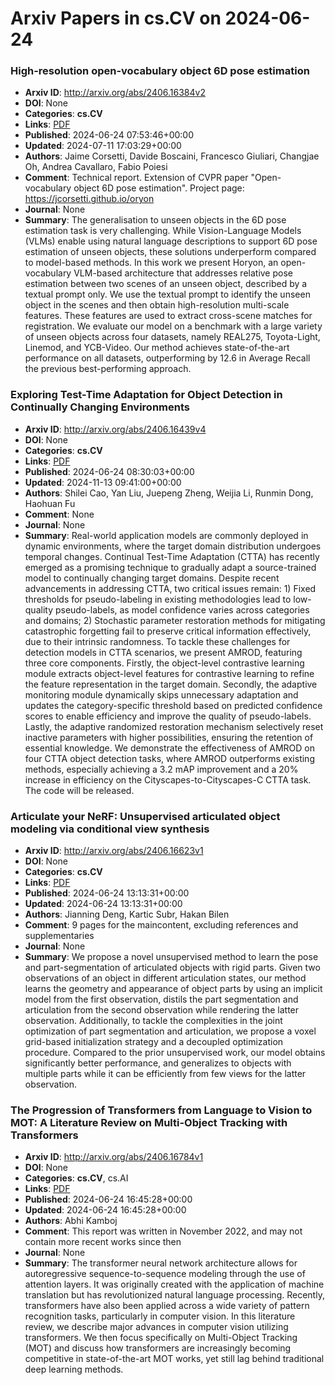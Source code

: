# Arxiv Papers in cs.CV on 2024-06-24
### High-resolution open-vocabulary object 6D pose estimation
- **Arxiv ID**: http://arxiv.org/abs/2406.16384v2
- **DOI**: None
- **Categories**: **cs.CV**
- **Links**: [PDF](http://arxiv.org/pdf/2406.16384v2)
- **Published**: 2024-06-24 07:53:46+00:00
- **Updated**: 2024-07-11 17:03:29+00:00
- **Authors**: Jaime Corsetti, Davide Boscaini, Francesco Giuliari, Changjae Oh, Andrea Cavallaro, Fabio Poiesi
- **Comment**: Technical report. Extension of CVPR paper "Open-vocabulary object 6D
  pose estimation". Project page: https://jcorsetti.github.io/oryon
- **Journal**: None
- **Summary**: The generalisation to unseen objects in the 6D pose estimation task is very challenging. While Vision-Language Models (VLMs) enable using natural language descriptions to support 6D pose estimation of unseen objects, these solutions underperform compared to model-based methods. In this work we present Horyon, an open-vocabulary VLM-based architecture that addresses relative pose estimation between two scenes of an unseen object, described by a textual prompt only. We use the textual prompt to identify the unseen object in the scenes and then obtain high-resolution multi-scale features. These features are used to extract cross-scene matches for registration. We evaluate our model on a benchmark with a large variety of unseen objects across four datasets, namely REAL275, Toyota-Light, Linemod, and YCB-Video. Our method achieves state-of-the-art performance on all datasets, outperforming by 12.6 in Average Recall the previous best-performing approach.



### Exploring Test-Time Adaptation for Object Detection in Continually Changing Environments
- **Arxiv ID**: http://arxiv.org/abs/2406.16439v4
- **DOI**: None
- **Categories**: **cs.CV**
- **Links**: [PDF](http://arxiv.org/pdf/2406.16439v4)
- **Published**: 2024-06-24 08:30:03+00:00
- **Updated**: 2024-11-13 09:41:00+00:00
- **Authors**: Shilei Cao, Yan Liu, Juepeng Zheng, Weijia Li, Runmin Dong, Haohuan Fu
- **Comment**: None
- **Journal**: None
- **Summary**: Real-world application models are commonly deployed in dynamic environments, where the target domain distribution undergoes temporal changes. Continual Test-Time Adaptation (CTTA) has recently emerged as a promising technique to gradually adapt a source-trained model to continually changing target domains. Despite recent advancements in addressing CTTA, two critical issues remain: 1) Fixed thresholds for pseudo-labeling in existing methodologies lead to low-quality pseudo-labels, as model confidence varies across categories and domains; 2) Stochastic parameter restoration methods for mitigating catastrophic forgetting fail to preserve critical information effectively, due to their intrinsic randomness. To tackle these challenges for detection models in CTTA scenarios, we present AMROD, featuring three core components. Firstly, the object-level contrastive learning module extracts object-level features for contrastive learning to refine the feature representation in the target domain. Secondly, the adaptive monitoring module dynamically skips unnecessary adaptation and updates the category-specific threshold based on predicted confidence scores to enable efficiency and improve the quality of pseudo-labels. Lastly, the adaptive randomized restoration mechanism selectively reset inactive parameters with higher possibilities, ensuring the retention of essential knowledge. We demonstrate the effectiveness of AMROD on four CTTA object detection tasks, where AMROD outperforms existing methods, especially achieving a 3.2 mAP improvement and a 20% increase in efficiency on the Cityscapes-to-Cityscapes-C CTTA task. The code will be released.



### Articulate your NeRF: Unsupervised articulated object modeling via conditional view synthesis
- **Arxiv ID**: http://arxiv.org/abs/2406.16623v1
- **DOI**: None
- **Categories**: **cs.CV**
- **Links**: [PDF](http://arxiv.org/pdf/2406.16623v1)
- **Published**: 2024-06-24 13:13:31+00:00
- **Updated**: 2024-06-24 13:13:31+00:00
- **Authors**: Jianning Deng, Kartic Subr, Hakan Bilen
- **Comment**: 9 pages for the maincontent, excluding references and supplementaries
- **Journal**: None
- **Summary**: We propose a novel unsupervised method to learn the pose and part-segmentation of articulated objects with rigid parts. Given two observations of an object in different articulation states, our method learns the geometry and appearance of object parts by using an implicit model from the first observation, distils the part segmentation and articulation from the second observation while rendering the latter observation. Additionally, to tackle the complexities in the joint optimization of part segmentation and articulation, we propose a voxel grid-based initialization strategy and a decoupled optimization procedure. Compared to the prior unsupervised work, our model obtains significantly better performance, and generalizes to objects with multiple parts while it can be efficiently from few views for the latter observation.



### The Progression of Transformers from Language to Vision to MOT: A Literature Review on Multi-Object Tracking with Transformers
- **Arxiv ID**: http://arxiv.org/abs/2406.16784v1
- **DOI**: None
- **Categories**: **cs.CV**, cs.AI
- **Links**: [PDF](http://arxiv.org/pdf/2406.16784v1)
- **Published**: 2024-06-24 16:45:28+00:00
- **Updated**: 2024-06-24 16:45:28+00:00
- **Authors**: Abhi Kamboj
- **Comment**: This report was written in November 2022, and may not contain more
  recent works since then
- **Journal**: None
- **Summary**: The transformer neural network architecture allows for autoregressive sequence-to-sequence modeling through the use of attention layers. It was originally created with the application of machine translation but has revolutionized natural language processing. Recently, transformers have also been applied across a wide variety of pattern recognition tasks, particularly in computer vision. In this literature review, we describe major advances in computer vision utilizing transformers. We then focus specifically on Multi-Object Tracking (MOT) and discuss how transformers are increasingly becoming competitive in state-of-the-art MOT works, yet still lag behind traditional deep learning methods.



